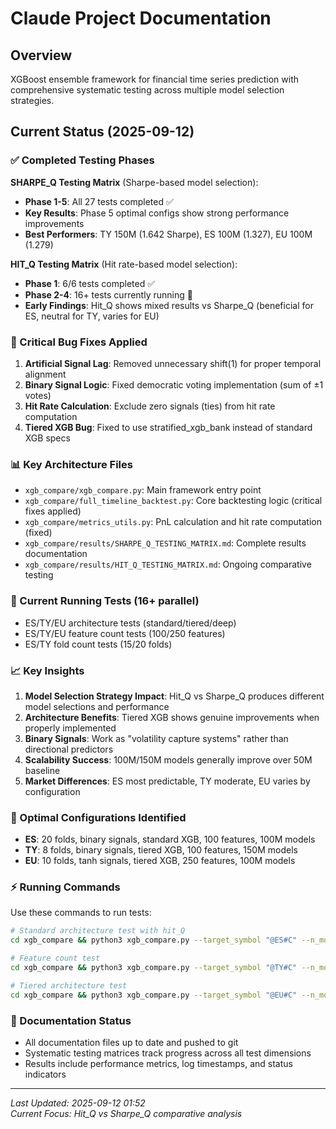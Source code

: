 # Claude Project Documentation

## Overview
XGBoost ensemble framework for financial time series prediction with comprehensive systematic testing across multiple model selection strategies.

## Current Status (2025-09-12)

### ✅ Completed Testing Phases

**SHARPE_Q Testing Matrix** (Sharpe-based model selection):
- **Phase 1-5**: All 27 tests completed ✅
- **Key Results**: Phase 5 optimal configs show strong performance improvements
- **Best Performers**: TY 150M (1.642 Sharpe), ES 100M (1.327), EU 100M (1.279)

**HIT_Q Testing Matrix** (Hit rate-based model selection):
- **Phase 1**: 6/6 tests completed ✅  
- **Phase 2-4**: 16+ tests currently running 🔄
- **Early Findings**: Hit_Q shows mixed results vs Sharpe_Q (beneficial for ES, neutral for TY, varies for EU)

### 🔧 Critical Bug Fixes Applied
1. **Artificial Signal Lag**: Removed unnecessary shift(1) for proper temporal alignment
2. **Binary Signal Logic**: Fixed democratic voting implementation (sum of ±1 votes)
3. **Hit Rate Calculation**: Exclude zero signals (ties) from hit rate computation  
4. **Tiered XGB Bug**: Fixed to use stratified_xgb_bank instead of standard XGB specs

### 📊 Key Architecture Files
- `xgb_compare/xgb_compare.py`: Main framework entry point
- `xgb_compare/full_timeline_backtest.py`: Core backtesting logic (critical fixes applied)
- `xgb_compare/metrics_utils.py`: PnL calculation and hit rate computation (fixed)
- `xgb_compare/results/SHARPE_Q_TESTING_MATRIX.md`: Complete results documentation
- `xgb_compare/results/HIT_Q_TESTING_MATRIX.md`: Ongoing comparative testing

### 🚀 Current Running Tests (16+ parallel)
- ES/TY/EU architecture tests (standard/tiered/deep)
- ES/TY/EU feature count tests (100/250 features)  
- ES/TY fold count tests (15/20 folds)

### 📈 Key Insights
1. **Model Selection Strategy Impact**: Hit_Q vs Sharpe_Q produces different model selections and performance
2. **Architecture Benefits**: Tiered XGB shows genuine improvements when properly implemented
3. **Binary Signals**: Work as "volatility capture systems" rather than directional predictors
4. **Scalability Success**: 100M/150M models generally improve over 50M baseline
5. **Market Differences**: ES most predictable, TY moderate, EU varies by configuration

### 🎯 Optimal Configurations Identified
- **ES**: 20 folds, binary signals, standard XGB, 100 features, 100M models
- **TY**: 8 folds, binary signals, tiered XGB, 100 features, 150M models  
- **EU**: 10 folds, tanh signals, tiered XGB, 250 features, 100M models

### ⚡ Running Commands
Use these commands to run tests:
```bash
# Standard architecture test with hit_Q
cd xgb_compare && python3 xgb_compare.py --target_symbol "@ES#C" --n_models 50 --n_folds 8 --max_features 100 --q_metric hit_rate --log_label "hitQ_ES_standard"

# Feature count test
cd xgb_compare && python3 xgb_compare.py --target_symbol "@TY#C" --n_models 50 --n_folds 8 --max_features 250 --q_metric hit_rate --log_label "hitQ_TY_250feat"

# Tiered architecture test  
cd xgb_compare && python3 xgb_compare.py --target_symbol "@EU#C" --n_models 50 --n_folds 8 --max_features 100 --xgb_type tiered --q_metric hit_rate --log_label "hitQ_EU_tiered"
```

### 📝 Documentation Status
- All documentation files up to date and pushed to git
- Systematic testing matrices track progress across all test dimensions
- Results include performance metrics, log timestamps, and status indicators

---
*Last Updated: 2025-09-12 01:52*  
*Current Focus: Hit_Q vs Sharpe_Q comparative analysis*